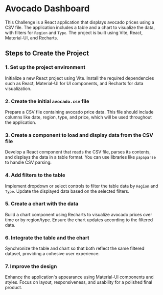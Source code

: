 # Avocado Dashboard

This Challenge is a React application that displays avocado prices using a CSV file. The application includes a table and a chart to visualize the data, with filters for `Region` and `Type`. The project is built using Vite, React, Material-UI, and Recharts.

## Steps to Create the Project

### 1. Set up the project environment
Initialize a new React project using Vite. Install the required dependencies such as React, Material-UI for UI components, and Recharts for data visualization.

### 2. Create the initial `avocado.csv` file
Prepare a CSV file containing avocado price data. This file should include columns like date, region, type, and price, which will be used throughout the application.

### 3. Create a component to load and display data from the CSV file
Develop a React component that reads the CSV file, parses its contents, and displays the data in a table format. You can use libraries like `papaparse` to handle CSV parsing.

### 4. Add filters to the table 
Implement dropdown or select controls to filter the table data by `Region` and `Type`. Update the displayed data based on the selected filters.

### 5. Create a chart with the data
Build a chart component using Recharts to visualize avocado prices over time or by region/type. Ensure the chart updates according to the filtered data.

### 6. Integrate the table and the chart
Synchronize the table and chart so that both reflect the same filtered dataset, providing a cohesive user experience.

### 7. Improve the design
Enhance the application's appearance using Material-UI components and styles. Focus on layout, responsiveness, and usability for a polished final product.
